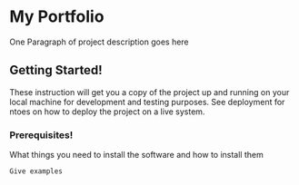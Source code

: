 # My Portfolio

One Paragraph of project description goes here

## Getting Started!

These instruction will get you a copy of the project up and running on your local machine for
development and testing purposes. See deployment for ntoes on how to deploy the project on a
live system.

### Prerequisites!

What things you need to install the software and how to install them

```
Give examples
```
